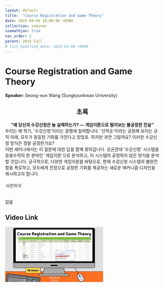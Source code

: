 ```yaml
---
layout: default
title:  "Course Registration and Game Theory"
date: 2025-09-09 18:00:00 +0900
collection: seminar
usemathjax: true
nav_order: 2
parent: 2025 Fall
# last_modified_date: 2023-03-06 +0900
---
```

# Course Registration and Game Theory

**Speaker:** Seong-eun Wang (Sungkyunkwan University) <br>
   
## <center> 초록 </center>

**<center>”왜 당신의 수강신청은 늘 실패하는가? — 게임이론으로 털어보는 불공정한 진실“</center>**
우리는 매 학기, '수강신청'이라는 경쟁에 참여합니다. '선착순'이라는 공정해 보이는 규칙 아래, 모두가 동등한 기회를 가진다고 믿었죠. 하지만 과연 그럴까요? 이러한 수강신청 방식은 정말 공정한가요?<br>
이번 세미나에서는 이 질문에 대한 답을 함께 찾아갑니다. 성균관대 '수강신청' 시스템을 응용수학의 한 분야인 '게임이론'으로 분석하고, 이 시스템의 공정하지 않은 방식을 분석할 것입니다. 궁극적으로, 다양한 게임이론을 바탕으로, 현재 수강신청 시스템의 불완전함을 폭로하고, 모두에게 진정으로 공정한 기회를 제공하는 새로운 매커니즘 디자인을 제시하고자 합니다.<br>

###### 사전지식
없음<br>

## Video Link

[![Video Label](pictures/2_courseregistration.jpg)](https://youtu.be/InGsNanEHRI)
